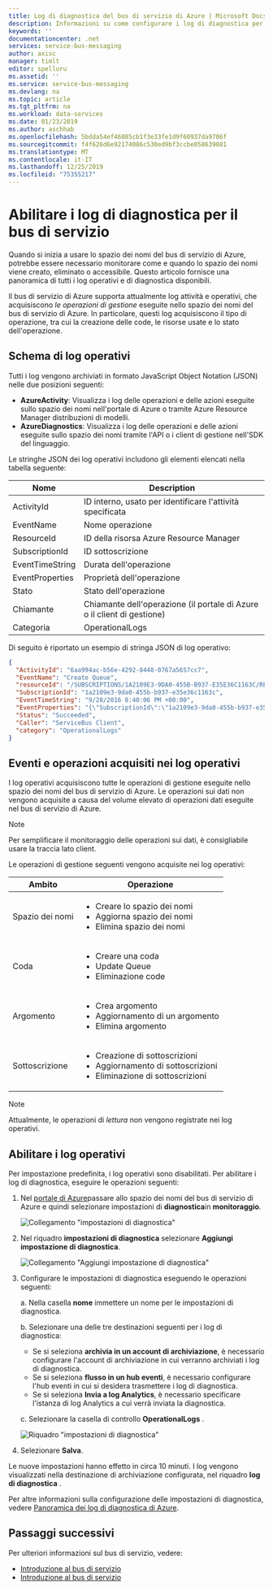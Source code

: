 ```yaml
---
title: Log di diagnostica del bus di servizio di Azure | Microsoft Docs
description: Informazioni su come configurare i log di diagnostica per il bus di servizio in Azure.
keywords: ''
documentationcenter: .net
services: service-bus-messaging
author: axisc
manager: timlt
editor: spelluru
ms.assetid: ''
ms.service: service-bus-messaging
ms.devlang: na
ms.topic: article
ms.tgt_pltfrm: na
ms.workload: data-services
ms.date: 01/23/2019
ms.author: aschhab
ms.openlocfilehash: 5bdda54ef46085cb1f3e33fe1d9f60937da9706f
ms.sourcegitcommit: f4f626d6e92174086c530ed9bf3ccbe058639081
ms.translationtype: MT
ms.contentlocale: it-IT
ms.lasthandoff: 12/25/2019
ms.locfileid: "75355217"
---
```

# <a name="enable-diagnostics-logs-for-service-bus"></a>Abilitare i log di diagnostica per il bus di servizio

Quando si inizia a usare lo spazio dei nomi del bus di servizio di Azure, potrebbe essere necessario monitorare come e quando lo spazio dei nomi viene creato, eliminato o accessibile. Questo articolo fornisce una panoramica di tutti i log operativi e di diagnostica disponibili.

Il bus di servizio di Azure supporta attualmente log attività e operativi, che acquisiscono *le operazioni di gestione* eseguite nello spazio dei nomi del bus di servizio di Azure. In particolare, questi log acquisiscono il tipo di operazione, tra cui la creazione delle code, le risorse usate e lo stato dell'operazione.

## <a name="operational-logs-schema"></a>Schema di log operativi

Tutti i log vengono archiviati in formato JavaScript Object Notation (JSON) nelle due posizioni seguenti:

- **AzureActivity**: Visualizza i log delle operazioni e delle azioni eseguite sullo spazio dei nomi nell'portale di Azure o tramite Azure Resource Manager distribuzioni di modelli.
- **AzureDiagnostics**: Visualizza i log delle operazioni e delle azioni eseguite sullo spazio dei nomi tramite l'API o i client di gestione nell'SDK del linguaggio.

Le stringhe JSON dei log operativi includono gli elementi elencati nella tabella seguente:

| Nome | Description |
| ------- | ------- |
| ActivityId | ID interno, usato per identificare l'attività specificata |
| EventName | Nome operazione |
| ResourceId | ID della risorsa Azure Resource Manager |
| SubscriptionId | ID sottoscrizione |
| EventTimeString | Durata dell'operazione |
| EventProperties | Proprietà dell'operazione |
| Stato | Stato dell'operazione |
| Chiamante | Chiamante dell'operazione (il portale di Azure o il client di gestione) |
| Categoria | OperationalLogs |

Di seguito è riportato un esempio di stringa JSON di log operativo:

```json
{
  "ActivityId": "6aa994ac-b56e-4292-8448-0767a5657cc7",
  "EventName": "Create Queue",
  "resourceId": "/SUBSCRIPTIONS/1A2109E3-9DA0-455B-B937-E35E36C1163C/RESOURCEGROUPS/DEFAULT-SERVICEBUS-CENTRALUS/PROVIDERS/MICROSOFT.SERVICEBUS/NAMESPACES/SHOEBOXEHNS-CY4001",
  "SubscriptionId": "1a2109e3-9da0-455b-b937-e35e36c1163c",
  "EventTimeString": "9/28/2016 8:40:06 PM +00:00",
  "EventProperties": "{\"SubscriptionId\":\"1a2109e3-9da0-455b-b937-e35e36c1163c\",\"Namespace\":\"shoeboxehns-cy4001\",\"Via\":\"https://shoeboxehns-cy4001.servicebus.windows.net/f8096791adb448579ee83d30e006a13e/?api-version=2016-07\",\"TrackingId\":\"5ee74c9e-72b5-4e98-97c4-08a62e56e221_G1\"}",
  "Status": "Succeeded",
  "Caller": "ServiceBus Client",
  "category": "OperationalLogs"
}
```

## <a name="events-and-operations-captured-in-operational-logs"></a>Eventi e operazioni acquisiti nei log operativi

I log operativi acquisiscono tutte le operazioni di gestione eseguite nello spazio dei nomi del bus di servizio di Azure. Le operazioni sui dati non vengono acquisite a causa del volume elevato di operazioni dati eseguite nel bus di servizio di Azure.

> [!NOTE]
> Per semplificare il monitoraggio delle operazioni sui dati, è consigliabile usare la traccia lato client.

Le operazioni di gestione seguenti vengono acquisite nei log operativi: 

| Ambito | Operazione|
|-------| -------- |
| Spazio dei nomi | <ul> <li> Creare lo spazio dei nomi</li> <li> Aggiorna spazio dei nomi </li> <li> Elimina spazio dei nomi </li>  </ul> | 
| Coda | <ul> <li> Creare una coda</li> <li> Update Queue</li> <li> Eliminazione code </li> </ul> | 
| Argomento | <ul> <li> Crea argomento </li> <li> Aggiornamento di un argomento </li> <li> Elimina argomento </li> </ul> |
| Sottoscrizione | <ul> <li> Creazione di sottoscrizioni </li> <li> Aggiornamento di sottoscrizioni </li> <li> Eliminazione di sottoscrizioni </li> </ul> |

> [!NOTE]
> Attualmente, le operazioni di *lettura* non vengono registrate nei log operativi.

## <a name="enable-operational-logs"></a>Abilitare i log operativi

Per impostazione predefinita, i log operativi sono disabilitati. Per abilitare i log di diagnostica, eseguire le operazioni seguenti:

1. Nel [portale di Azure](https://portal.azure.com)passare allo spazio dei nomi del bus di servizio di Azure e quindi selezionare impostazioni di **diagnostica**in **monitoraggio**.

   ![Collegamento "impostazioni di diagnostica"](./media/service-bus-diagnostic-logs/image1.png)

1. Nel riquadro **impostazioni di diagnostica** selezionare **Aggiungi impostazione di diagnostica**.  

   ![Collegamento "Aggiungi impostazione di diagnostica"](./media/service-bus-diagnostic-logs/image2.png)

1. Configurare le impostazioni di diagnostica eseguendo le operazioni seguenti:

   a. Nella casella **nome** immettere un nome per le impostazioni di diagnostica.  

   b. Selezionare una delle tre destinazioni seguenti per i log di diagnostica:  
   - Se si seleziona **archivia in un account di archiviazione**, è necessario configurare l'account di archiviazione in cui verranno archiviati i log di diagnostica.  
   - Se si seleziona **flusso in un hub eventi**, è necessario configurare l'hub eventi in cui si desidera trasmettere i log di diagnostica.
   - Se si seleziona **Invia a log Analytics**, è necessario specificare l'istanza di log Analytics a cui verrà inviata la diagnostica.  

   c. Selezionare la casella di controllo **OperationalLogs** .

    ![Riquadro "impostazioni di diagnostica"](./media/service-bus-diagnostic-logs/image3.png)

1. Selezionare **Salva**.

Le nuove impostazioni hanno effetto in circa 10 minuti. I log vengono visualizzati nella destinazione di archiviazione configurata, nel riquadro **log di diagnostica** .

Per altre informazioni sulla configurazione delle impostazioni di diagnostica, vedere [Panoramica dei log di diagnostica di Azure](../azure-monitor/platform/diagnostic-logs-overview.md).

## <a name="next-steps"></a>Passaggi successivi

Per ulteriori informazioni sul bus di servizio, vedere:

* [Introduzione al bus di servizio](service-bus-messaging-overview.md)
* [Introduzione al bus di servizio](service-bus-dotnet-get-started-with-queues.md)
